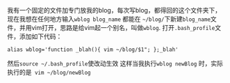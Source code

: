 我有一个固定的文件加专门放我的blog，每次写blog，都得回的这个文件夹下，现在我想在任何地方输入`wblog blog_name` 都能在 `~/blog/`下新建`blog_name`文件，并用vim打开，思路是给vim起一个别名，叫做`wblog`.
打开`.bash_profile`文件，添加如下代码：
```shell
alias wblog='function _blah(){ vim ~/blog/$1"; };_blah'
```
然后`source ~/.bash_profile`使改动生效
这样当我执行`wblog newBlog` 时，实际执行的是` vim ~/blog/newBlog`
